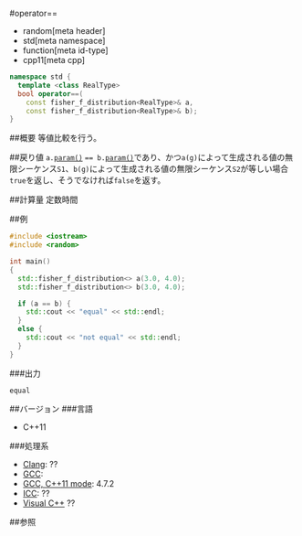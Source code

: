 #operator==
* random[meta header]
* std[meta namespace]
* function[meta id-type]
* cpp11[meta cpp]

```cpp
namespace std {
  template <class RealType>
  bool operator==(
    const fisher_f_distribution<RealType>& a,
    const fisher_f_distribution<RealType>& b);
}
```

##概要
等値比較を行う。


##戻り値
`a.`[`param()`](./param.md) `== b.`[`param()`](./param.md)であり、かつ`a(g)`によって生成される値の無限シーケンス`S1`、`b(g)`によって生成される値の無限シーケンス`S2`が等しい場合`true`を返し、そうでなければ`false`を返す。


##計算量
定数時間


##例
```cpp
#include <iostream>
#include <random>

int main()
{
  std::fisher_f_distribution<> a(3.0, 4.0);
  std::fisher_f_distribution<> b(3.0, 4.0);

  if (a == b) {
    std::cout << "equal" << std::endl;
  }
  else {
    std::cout << "not equal" << std::endl;
  }
}
```

###出力
```
equal
```

##バージョン
###言語
- C++11

###処理系
- [Clang](/implementation.md#clang): ??
- [GCC](/implementation.md#gcc): 
- [GCC, C++11 mode](/implementation.md#gcc): 4.7.2
- [ICC](/implementation.md#icc): ??
- [Visual C++](/implementation.md#visual_cpp) ??


##参照


